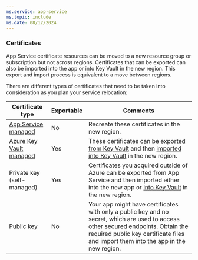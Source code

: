 ```yaml
---
ms.service: app-service
ms.topic: include
ms.date: 08/12/2024
---
```


### Certificates

App Service certificate resources can be moved to a new resource group or subscription but not across regions. Certificates that can be exported can also be imported into the app or into Key Vault in the new region. This export and import process is equivalent to a move between regions.

There are different types of certificates that need to be taken into consideration as you plan your service relocation:

| Certificate type | Exportable | Comments |
| ----- | ----- | ----- | 
| [App Service managed](/azure/app-service/configure-ssl-certificate#import-an-app-service-certificate) | No | Recreate these certificates in the new region. | 
| [Azure Key Vault managed](/azure/app-service/configure-ssl-certificate#import-a-certificate-from-key-vault) | Yes | These certificates can be [exported from Key Vault](/azure/key-vault/certificates/how-to-export-certificate) and then [imported into Key Vault](/azure/key-vault/certificates/tutorial-import-certificate) in the new region. |
| Private key (self-managed)  | Yes | Certificates you acquired outside of Azure can be exported from App Service and then imported either into the new app or [into Key Vault](/azure/key-vault/certificates/tutorial-import-certificate) in the new region. | 
| Public key | No | Your app might have certificates with only a public key and no secret, which are used to access other secured endpoints. Obtain the required public key certificate files and import them into the app in the new region. |

